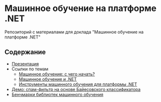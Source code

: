 # Машинное обучение на платформе .NET
Репозиторий с материалами для доклада "Машинное обучение на платформе .NET"

## Содержание

* [Презентация](https://github.com/nevoroman/ml-dotnet/tree/master/Slides)
* Ссылки по темам
  * [Машинное обучение: с чего начать?](https://github.com/nevoroman/ml-dotnet/blob/master/MLIntro/Links.md)
  * [Машинное обучение и .NET](https://github.com/nevoroman/ml-dotnet/blob/master/ML%26Dotnet/Links.md)
  * [Инструменты машинного обучения для платформы .NET](https://github.com/nevoroman/ml-dotnet/tree/master/MLTools/Links.md)
* [Демо: спам-фильтр на основе Байесовского классификатора](https://github.com/nevoroman/ml-dotnet/tree/master/ML%26Dotnet/SpamOrHam)
* [Бенчмарки библиотек машинного обучения](https://github.com/nevoroman/ml-dotnet/tree/master/MLTools/MLBenchmark)
